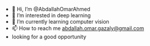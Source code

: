 - 👋 Hi, I’m @AbdallahOmarAhmed
- 👀 I’m interested in deep learning
- 🌱 I’m currently learning computer vision
- 📫 How to reach me abdallah.omar.gazaly@gmail.com
- looking for a good opportunity

<!---
AbdallahOmarAhmed/AbdallahOmarAhmed is a ✨ special ✨ repository because its `README.md` (this file) appears on your GitHub profile.
You can click the Preview link to take a look at your changes.
--->
